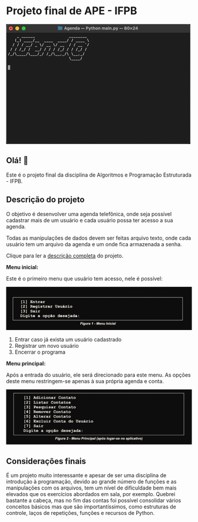 # Projeto final de APE - IFPB

![open](./assets/imgs/open.gif)

## Olá! 👋

Este é o projeto final da disciplina de Algoritmos e Programação Estruturada - IFPB.

## Descrição do projeto

O objetivo é desenvolver uma agenda telefônica, onde seja possível cadastrar mais de um usuário e cada usuário possa ter acesso a sua agenda.

Todas as manipulações de dados devem ser feitas arquivo texto, onde cada usuário tem um arquivo da agenda e um onde fica armazenada a senha.

Clique para ler a [descrição completa](./assets/2022.2%20-%20Projeto%20APE%20-%20iGend%40.pdf) do projeto.

**Menu inicial:**

Este é o primeiro menu que usuário tem acesso, nele é possível:

![menu-inicial](./assets/imgs/menu-inicial.png)

1. Entrar caso já exista um usuário cadastrado
2. Registrar um novo usuário
3. Encerrar o programa

**Menu principal:**

Após a entrada do usuário, ele será direcionado para este menu. As opções deste menu restringem-se apenas à sua própria agenda e conta.

![menu-principal](./assets/imgs/menu-principal.png)

## Considerações finais

É um projeto muito interessante e apesar de ser uma disciplina de introdução à programação, devido ao grande número de funções e as manipulações com os arquivos, tem um nível de dificuldade bem mais elevados que os exercícios abordados em sala, por exemplo. Quebrei bastante a cabeça, mas no fim das contas foi possível consolidar vários conceitos básicos mas que são importantíssimos, como estruturas de controle, laços de repetições, funções e recursos de Python.
